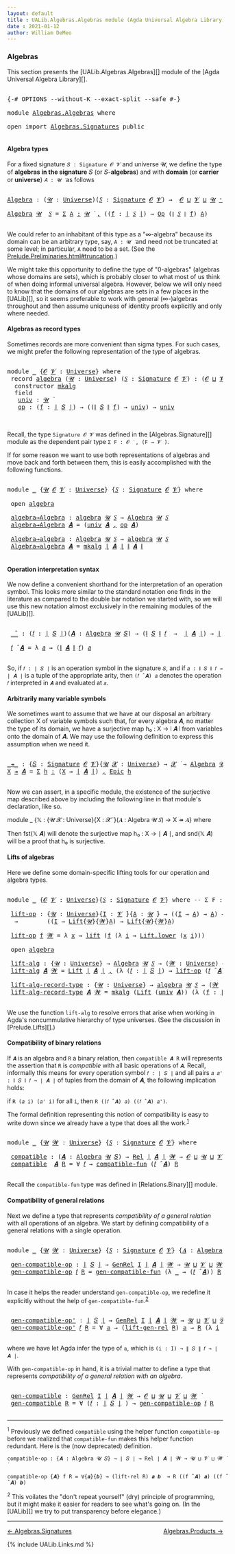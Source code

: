 ```yaml
---
layout: default
title : UALib.Algebras.Algebras module (Agda Universal Algebra Library)
date : 2021-01-12
author: William DeMeo
---
```


### <a id="algebras">Algebras</a>

This section presents the [UALib.Algebras.Algebras][] module of the [Agda Universal Algebra Library][].

<pre class="Agda">

<a id="292" class="Symbol">{-#</a> <a id="296" class="Keyword">OPTIONS</a> <a id="304" class="Pragma">--without-K</a> <a id="316" class="Pragma">--exact-split</a> <a id="330" class="Pragma">--safe</a> <a id="337" class="Symbol">#-}</a>

<a id="342" class="Keyword">module</a> <a id="349" href="Algebras.Algebras.html" class="Module">Algebras.Algebras</a> <a id="367" class="Keyword">where</a>

<a id="374" class="Keyword">open</a> <a id="379" class="Keyword">import</a> <a id="386" href="Algebras.Signatures.html" class="Module">Algebras.Signatures</a> <a id="406" class="Keyword">public</a>

</pre>


#### <a id="algebra-types">Algebra types</a>

For a fixed signature `𝑆 : Signature 𝓞 𝓥` and universe 𝓤, we define the type of **algebras in the signature** 𝑆 (or 𝑆-**algebras**) and with **domain** (or **carrier** or **universe**) `𝐴 : 𝓤 ̇` as follows

<pre class="Agda">

<a id="Algebra"></a><a id="694" href="Algebras.Algebras.html#694" class="Function">Algebra</a> <a id="702" class="Symbol">:</a> <a id="704" class="Symbol">(</a><a id="705" href="Algebras.Algebras.html#705" class="Bound">𝓤</a> <a id="707" class="Symbol">:</a> <a id="709" href="Universes.html#205" class="Postulate">Universe</a><a id="717" class="Symbol">)(</a><a id="719" href="Algebras.Algebras.html#719" class="Bound">𝑆</a> <a id="721" class="Symbol">:</a> <a id="723" href="Algebras.Signatures.html#1299" class="Function">Signature</a> <a id="733" href="Prelude.Preliminaries.html#5600" class="Generalizable">𝓞</a> <a id="735" href="Universes.html#262" class="Generalizable">𝓥</a><a id="736" class="Symbol">)</a> <a id="738" class="Symbol">→</a>  <a id="741" href="Prelude.Preliminaries.html#5600" class="Generalizable">𝓞</a> <a id="743" href="Agda.Primitive.html#636" class="Primitive Operator">⊔</a> <a id="745" href="Universes.html#262" class="Generalizable">𝓥</a> <a id="747" href="Agda.Primitive.html#636" class="Primitive Operator">⊔</a> <a id="749" href="Algebras.Algebras.html#705" class="Bound">𝓤</a> <a id="751" href="Universes.html#181" class="Primitive Operator">⁺</a> <a id="753" href="Universes.html#403" class="Function Operator">̇</a>

<a id="756" href="Algebras.Algebras.html#694" class="Function">Algebra</a> <a id="764" href="Algebras.Algebras.html#764" class="Bound">𝓤</a>  <a id="767" href="Algebras.Algebras.html#767" class="Bound">𝑆</a> <a id="769" class="Symbol">=</a> <a id="771" href="MGS-MLTT.html#3074" class="Function">Σ</a> <a id="773" href="Algebras.Algebras.html#773" class="Bound">A</a> <a id="775" href="MGS-MLTT.html#3074" class="Function">꞉</a> <a id="777" href="Algebras.Algebras.html#764" class="Bound">𝓤</a> <a id="779" href="Universes.html#403" class="Function Operator">̇</a> <a id="781" href="MGS-MLTT.html#3074" class="Function">,</a> <a id="783" class="Symbol">((</a><a id="785" href="Algebras.Algebras.html#785" class="Bound">f</a> <a id="787" class="Symbol">:</a> <a id="789" href="Prelude.Preliminaries.html#13569" class="Function Operator">∣</a> <a id="791" href="Algebras.Algebras.html#767" class="Bound">𝑆</a> <a id="793" href="Prelude.Preliminaries.html#13569" class="Function Operator">∣</a><a id="794" class="Symbol">)</a> <a id="796" class="Symbol">→</a> <a id="798" href="Algebras.Signatures.html#701" class="Function">Op</a> <a id="801" class="Symbol">(</a><a id="802" href="Prelude.Preliminaries.html#13647" class="Function Operator">∥</a> <a id="804" href="Algebras.Algebras.html#767" class="Bound">𝑆</a> <a id="806" href="Prelude.Preliminaries.html#13647" class="Function Operator">∥</a> <a id="808" href="Algebras.Algebras.html#785" class="Bound">f</a><a id="809" class="Symbol">)</a> <a id="811" href="Algebras.Algebras.html#773" class="Bound">A</a><a id="812" class="Symbol">)</a>

</pre>

We could refer to an inhabitant of this type as a "∞-algebra" because its domain can be an arbitrary type, say, `A : 𝓤 ̇` and need not be truncated at some level; in particular, `A` need to be a set. (See the [Prelude.Preliminaries.html#truncation](UALib.Prelude.Preliminaries.html#truncation).)

We might take this opportunity to define the type of "0-algebras" (algebras whose domains are sets), which is probably closer to what most of us think of when doing informal universal algebra.  However, below we will only need to know that the domains of our algebras are sets in a few places in the [UALib][], so it seems preferable to work with general (∞-)algebras throughout and then assume uniquness of identity proofs explicitly and only where needed.



#### <a id="algebras-as-record-types">Algebras as record types</a>

Sometimes records are more convenient than sigma types. For such cases, we might prefer the following representation of the type of algebras.

<pre class="Agda">

<a id="1810" class="Keyword">module</a> <a id="1817" href="Algebras.Algebras.html#1817" class="Module">_</a> <a id="1819" class="Symbol">{</a><a id="1820" href="Algebras.Algebras.html#1820" class="Bound">𝓞</a> <a id="1822" href="Algebras.Algebras.html#1822" class="Bound">𝓥</a> <a id="1824" class="Symbol">:</a> <a id="1826" href="Universes.html#205" class="Postulate">Universe</a><a id="1834" class="Symbol">}</a> <a id="1836" class="Keyword">where</a>
 <a id="1843" class="Keyword">record</a> <a id="1850" href="Algebras.Algebras.html#1850" class="Record">algebra</a> <a id="1858" class="Symbol">(</a><a id="1859" href="Algebras.Algebras.html#1859" class="Bound">𝓤</a> <a id="1861" class="Symbol">:</a> <a id="1863" href="Universes.html#205" class="Postulate">Universe</a><a id="1871" class="Symbol">)</a> <a id="1873" class="Symbol">(</a><a id="1874" href="Algebras.Algebras.html#1874" class="Bound">𝑆</a> <a id="1876" class="Symbol">:</a> <a id="1878" href="Algebras.Signatures.html#1299" class="Function">Signature</a> <a id="1888" href="Algebras.Algebras.html#1820" class="Bound">𝓞</a> <a id="1890" href="Algebras.Algebras.html#1822" class="Bound">𝓥</a><a id="1891" class="Symbol">)</a> <a id="1893" class="Symbol">:</a> <a id="1895" class="Symbol">(</a><a id="1896" href="Algebras.Algebras.html#1820" class="Bound">𝓞</a> <a id="1898" href="Agda.Primitive.html#636" class="Primitive Operator">⊔</a> <a id="1900" href="Algebras.Algebras.html#1822" class="Bound">𝓥</a> <a id="1902" href="Agda.Primitive.html#636" class="Primitive Operator">⊔</a> <a id="1904" href="Algebras.Algebras.html#1859" class="Bound">𝓤</a><a id="1905" class="Symbol">)</a> <a id="1907" href="Universes.html#181" class="Primitive Operator">⁺</a> <a id="1909" href="Universes.html#403" class="Function Operator">̇</a> <a id="1911" class="Keyword">where</a>
  <a id="1919" class="Keyword">constructor</a> <a id="1931" href="Algebras.Algebras.html#1931" class="InductiveConstructor">mkalg</a>
  <a id="1939" class="Keyword">field</a>
   <a id="1948" href="Algebras.Algebras.html#1948" class="Field">univ</a> <a id="1953" class="Symbol">:</a> <a id="1955" href="Algebras.Algebras.html#1859" class="Bound">𝓤</a> <a id="1957" href="Universes.html#403" class="Function Operator">̇</a>
   <a id="1962" href="Algebras.Algebras.html#1962" class="Field">op</a> <a id="1965" class="Symbol">:</a> <a id="1967" class="Symbol">(</a><a id="1968" href="Algebras.Algebras.html#1968" class="Bound">f</a> <a id="1970" class="Symbol">:</a> <a id="1972" href="Prelude.Preliminaries.html#13569" class="Function Operator">∣</a> <a id="1974" href="Algebras.Algebras.html#1874" class="Bound">𝑆</a> <a id="1976" href="Prelude.Preliminaries.html#13569" class="Function Operator">∣</a><a id="1977" class="Symbol">)</a> <a id="1979" class="Symbol">→</a> <a id="1981" class="Symbol">((</a><a id="1983" href="Prelude.Preliminaries.html#13647" class="Function Operator">∥</a> <a id="1985" href="Algebras.Algebras.html#1874" class="Bound">𝑆</a> <a id="1987" href="Prelude.Preliminaries.html#13647" class="Function Operator">∥</a> <a id="1989" href="Algebras.Algebras.html#1968" class="Bound">f</a><a id="1990" class="Symbol">)</a> <a id="1992" class="Symbol">→</a> <a id="1994" href="Algebras.Algebras.html#1948" class="Field">univ</a><a id="1998" class="Symbol">)</a> <a id="2000" class="Symbol">→</a> <a id="2002" href="Algebras.Algebras.html#1948" class="Field">univ</a>


</pre>

Recall, the type `Signature 𝓞 𝓥` was defined in the [Algebras.Signature][] module as the dependent pair type `Σ F ꞉ 𝓞 ̇ , (F → 𝓥 ̇)`.

If for some reason we want to use both representations of algebras and move back and forth between them, this is easily accomplished with the following functions.

<pre class="Agda">

<a id="2334" class="Keyword">module</a> <a id="2341" href="Algebras.Algebras.html#2341" class="Module">_</a> <a id="2343" class="Symbol">{</a><a id="2344" href="Algebras.Algebras.html#2344" class="Bound">𝓤</a> <a id="2346" href="Algebras.Algebras.html#2346" class="Bound">𝓞</a> <a id="2348" href="Algebras.Algebras.html#2348" class="Bound">𝓥</a> <a id="2350" class="Symbol">:</a> <a id="2352" href="Universes.html#205" class="Postulate">Universe</a><a id="2360" class="Symbol">}</a> <a id="2362" class="Symbol">{</a><a id="2363" href="Algebras.Algebras.html#2363" class="Bound">𝑆</a> <a id="2365" class="Symbol">:</a> <a id="2367" href="Algebras.Signatures.html#1299" class="Function">Signature</a> <a id="2377" href="Algebras.Algebras.html#2346" class="Bound">𝓞</a> <a id="2379" href="Algebras.Algebras.html#2348" class="Bound">𝓥</a><a id="2380" class="Symbol">}</a> <a id="2382" class="Keyword">where</a>

 <a id="2390" class="Keyword">open</a> <a id="2395" href="Algebras.Algebras.html#1850" class="Module">algebra</a>

 <a id="2405" href="Algebras.Algebras.html#2405" class="Function">algebra→Algebra</a> <a id="2421" class="Symbol">:</a> <a id="2423" href="Algebras.Algebras.html#1850" class="Record">algebra</a> <a id="2431" href="Algebras.Algebras.html#2344" class="Bound">𝓤</a> <a id="2433" href="Algebras.Algebras.html#2363" class="Bound">𝑆</a> <a id="2435" class="Symbol">→</a> <a id="2437" href="Algebras.Algebras.html#694" class="Function">Algebra</a> <a id="2445" href="Algebras.Algebras.html#2344" class="Bound">𝓤</a> <a id="2447" href="Algebras.Algebras.html#2363" class="Bound">𝑆</a>
 <a id="2450" href="Algebras.Algebras.html#2405" class="Function">algebra→Algebra</a> <a id="2466" href="Algebras.Algebras.html#2466" class="Bound">𝑨</a> <a id="2468" class="Symbol">=</a> <a id="2470" class="Symbol">(</a><a id="2471" href="Algebras.Algebras.html#1948" class="Field">univ</a> <a id="2476" href="Algebras.Algebras.html#2466" class="Bound">𝑨</a> <a id="2478" href="MGS-MLTT.html#2929" class="InductiveConstructor Operator">,</a> <a id="2480" href="Algebras.Algebras.html#1962" class="Field">op</a> <a id="2483" href="Algebras.Algebras.html#2466" class="Bound">𝑨</a><a id="2484" class="Symbol">)</a>

 <a id="2488" href="Algebras.Algebras.html#2488" class="Function">Algebra→algebra</a> <a id="2504" class="Symbol">:</a> <a id="2506" href="Algebras.Algebras.html#694" class="Function">Algebra</a> <a id="2514" href="Algebras.Algebras.html#2344" class="Bound">𝓤</a> <a id="2516" href="Algebras.Algebras.html#2363" class="Bound">𝑆</a> <a id="2518" class="Symbol">→</a> <a id="2520" href="Algebras.Algebras.html#1850" class="Record">algebra</a> <a id="2528" href="Algebras.Algebras.html#2344" class="Bound">𝓤</a> <a id="2530" href="Algebras.Algebras.html#2363" class="Bound">𝑆</a>
 <a id="2533" href="Algebras.Algebras.html#2488" class="Function">Algebra→algebra</a> <a id="2549" href="Algebras.Algebras.html#2549" class="Bound">𝑨</a> <a id="2551" class="Symbol">=</a> <a id="2553" href="Algebras.Algebras.html#1931" class="InductiveConstructor">mkalg</a> <a id="2559" href="Prelude.Preliminaries.html#13569" class="Function Operator">∣</a> <a id="2561" href="Algebras.Algebras.html#2549" class="Bound">𝑨</a> <a id="2563" href="Prelude.Preliminaries.html#13569" class="Function Operator">∣</a> <a id="2565" href="Prelude.Preliminaries.html#13647" class="Function Operator">∥</a> <a id="2567" href="Algebras.Algebras.html#2549" class="Bound">𝑨</a> <a id="2569" href="Prelude.Preliminaries.html#13647" class="Function Operator">∥</a>

</pre>




#### <a id="operation-interpretation-syntax">Operation interpretation syntax</a>

We now define a convenient shorthand for the interpretation of an operation symbol. This looks more similar to the standard notation one finds in the literature as compared to the double bar notation we started with, so we will use this new notation almost exclusively in the remaining modules of the [UALib][].

<pre class="Agda">

 <a id="2997" href="Algebras.Algebras.html#2997" class="Function Operator">_̂_</a> <a id="3001" class="Symbol">:</a> <a id="3003" class="Symbol">(</a><a id="3004" href="Algebras.Algebras.html#3004" class="Bound">𝑓</a> <a id="3006" class="Symbol">:</a> <a id="3008" href="Prelude.Preliminaries.html#13569" class="Function Operator">∣</a> <a id="3010" href="Algebras.Algebras.html#2363" class="Bound">𝑆</a> <a id="3012" href="Prelude.Preliminaries.html#13569" class="Function Operator">∣</a><a id="3013" class="Symbol">)(</a><a id="3015" href="Algebras.Algebras.html#3015" class="Bound">𝑨</a> <a id="3017" class="Symbol">:</a> <a id="3019" href="Algebras.Algebras.html#694" class="Function">Algebra</a> <a id="3027" href="Algebras.Algebras.html#2344" class="Bound">𝓤</a> <a id="3029" href="Algebras.Algebras.html#2363" class="Bound">𝑆</a><a id="3030" class="Symbol">)</a> <a id="3032" class="Symbol">→</a> <a id="3034" class="Symbol">(</a><a id="3035" href="Prelude.Preliminaries.html#13647" class="Function Operator">∥</a> <a id="3037" href="Algebras.Algebras.html#2363" class="Bound">𝑆</a> <a id="3039" href="Prelude.Preliminaries.html#13647" class="Function Operator">∥</a> <a id="3041" href="Algebras.Algebras.html#3004" class="Bound">𝑓</a>  <a id="3044" class="Symbol">→</a>  <a id="3047" href="Prelude.Preliminaries.html#13569" class="Function Operator">∣</a> <a id="3049" href="Algebras.Algebras.html#3015" class="Bound">𝑨</a> <a id="3051" href="Prelude.Preliminaries.html#13569" class="Function Operator">∣</a><a id="3052" class="Symbol">)</a> <a id="3054" class="Symbol">→</a> <a id="3056" href="Prelude.Preliminaries.html#13569" class="Function Operator">∣</a> <a id="3058" href="Algebras.Algebras.html#3015" class="Bound">𝑨</a> <a id="3060" href="Prelude.Preliminaries.html#13569" class="Function Operator">∣</a>

 <a id="3064" href="Algebras.Algebras.html#3064" class="Bound">𝑓</a> <a id="3066" href="Algebras.Algebras.html#2997" class="Function Operator">̂</a> <a id="3068" href="Algebras.Algebras.html#3068" class="Bound">𝑨</a> <a id="3070" class="Symbol">=</a> <a id="3072" class="Symbol">λ</a> <a id="3074" href="Algebras.Algebras.html#3074" class="Bound">𝑎</a> <a id="3076" class="Symbol">→</a> <a id="3078" class="Symbol">(</a><a id="3079" href="Prelude.Preliminaries.html#13647" class="Function Operator">∥</a> <a id="3081" href="Algebras.Algebras.html#3068" class="Bound">𝑨</a> <a id="3083" href="Prelude.Preliminaries.html#13647" class="Function Operator">∥</a> <a id="3085" href="Algebras.Algebras.html#3064" class="Bound">𝑓</a><a id="3086" class="Symbol">)</a> <a id="3088" href="Algebras.Algebras.html#3074" class="Bound">𝑎</a>

</pre>

So, if `𝑓 : ∣ 𝑆 ∣` is an operation symbol in the signature `𝑆`, and if `𝑎 : ∥ 𝑆 ∥ 𝑓 → ∣ 𝑨 ∣` is a tuple of the appropriate arity, then `(𝑓 ̂ 𝑨) 𝑎` denotes the operation `𝑓` interpreted in `𝑨` and evaluated at `𝑎`.


#### <a id="arbitrarily-many-variable-symbols">Arbitrarily many variable symbols</a>

We sometimes want to assume that we have at our disposal an arbitrary collection X of variable symbols such that, for every algebra 𝑨, no matter the type of its domain, we have a surjective map h₀ : X → ∣ 𝑨 ∣ from variables onto the domain of 𝑨.  We may use the following definition to express this assumption when we need it.

<pre class="Agda">

<a id="_↠_"></a><a id="3747" href="Algebras.Algebras.html#3747" class="Function Operator">_↠_</a> <a id="3751" class="Symbol">:</a> <a id="3753" class="Symbol">{</a><a id="3754" href="Algebras.Algebras.html#3754" class="Bound">𝑆</a> <a id="3756" class="Symbol">:</a> <a id="3758" href="Algebras.Signatures.html#1299" class="Function">Signature</a> <a id="3768" href="Prelude.Preliminaries.html#5600" class="Generalizable">𝓞</a> <a id="3770" href="Universes.html#262" class="Generalizable">𝓥</a><a id="3771" class="Symbol">}{</a><a id="3773" href="Algebras.Algebras.html#3773" class="Bound">𝓤</a> <a id="3775" href="Algebras.Algebras.html#3775" class="Bound">𝓧</a> <a id="3777" class="Symbol">:</a> <a id="3779" href="Universes.html#205" class="Postulate">Universe</a><a id="3787" class="Symbol">}</a> <a id="3789" class="Symbol">→</a> <a id="3791" href="Algebras.Algebras.html#3775" class="Bound">𝓧</a> <a id="3793" href="Universes.html#403" class="Function Operator">̇</a> <a id="3795" class="Symbol">→</a> <a id="3797" href="Algebras.Algebras.html#694" class="Function">Algebra</a> <a id="3805" href="Algebras.Algebras.html#3773" class="Bound">𝓤</a> <a id="3807" href="Algebras.Algebras.html#3754" class="Bound">𝑆</a> <a id="3809" class="Symbol">→</a> <a id="3811" href="Algebras.Algebras.html#3775" class="Bound">𝓧</a> <a id="3813" href="Agda.Primitive.html#636" class="Primitive Operator">⊔</a> <a id="3815" href="Algebras.Algebras.html#3773" class="Bound">𝓤</a> <a id="3817" href="Universes.html#403" class="Function Operator">̇</a>
<a id="3819" href="Algebras.Algebras.html#3819" class="Bound">X</a> <a id="3821" href="Algebras.Algebras.html#3747" class="Function Operator">↠</a> <a id="3823" href="Algebras.Algebras.html#3823" class="Bound">𝑨</a> <a id="3825" class="Symbol">=</a> <a id="3827" href="MGS-MLTT.html#3074" class="Function">Σ</a> <a id="3829" href="Algebras.Algebras.html#3829" class="Bound">h</a> <a id="3831" href="MGS-MLTT.html#3074" class="Function">꞉</a> <a id="3833" class="Symbol">(</a><a id="3834" href="Algebras.Algebras.html#3819" class="Bound">X</a> <a id="3836" class="Symbol">→</a> <a id="3838" href="Prelude.Preliminaries.html#13569" class="Function Operator">∣</a> <a id="3840" href="Algebras.Algebras.html#3823" class="Bound">𝑨</a> <a id="3842" href="Prelude.Preliminaries.html#13569" class="Function Operator">∣</a><a id="3843" class="Symbol">)</a> <a id="3845" href="MGS-MLTT.html#3074" class="Function">,</a> <a id="3847" href="Prelude.Inverses.html#2632" class="Function">Epic</a> <a id="3852" href="Algebras.Algebras.html#3829" class="Bound">h</a>

</pre>

Now we can assert, in a specific module, the existence of the surjective map described above by including the following line in that module's declaration, like so.

module _ {𝕏 : {𝓤 𝓧 : Universe}{X : 𝓧 ̇ }(𝑨 : Algebra 𝓤 𝑆) → X ↠ 𝑨} where

Then fst(𝕏 𝑨) will denote the surjective map h₀ : X → ∣ 𝑨 ∣, and snd(𝕏 𝑨) will be a proof that h₀ is surjective.




#### <a id="lifts-of-algebras">Lifts of algebras</a>

Here we define some domain-specific lifting tools for our operation and algebra types.

<pre class="Agda">

<a id="4379" class="Keyword">module</a> <a id="4386" href="Algebras.Algebras.html#4386" class="Module">_</a> <a id="4388" class="Symbol">{</a><a id="4389" href="Algebras.Algebras.html#4389" class="Bound">𝓞</a> <a id="4391" href="Algebras.Algebras.html#4391" class="Bound">𝓥</a> <a id="4393" class="Symbol">:</a> <a id="4395" href="Universes.html#205" class="Postulate">Universe</a><a id="4403" class="Symbol">}{</a><a id="4405" href="Algebras.Algebras.html#4405" class="Bound">𝑆</a> <a id="4407" class="Symbol">:</a> <a id="4409" href="Algebras.Signatures.html#1299" class="Function">Signature</a> <a id="4419" href="Algebras.Algebras.html#4389" class="Bound">𝓞</a> <a id="4421" href="Algebras.Algebras.html#4391" class="Bound">𝓥</a><a id="4422" class="Symbol">}</a> <a id="4424" class="Keyword">where</a> <a id="4430" class="Comment">-- Σ F ꞉ 𝓞 ̇ , ( F → 𝓥 ̇)} where</a>

 <a id="4465" href="Algebras.Algebras.html#4465" class="Function">lift-op</a> <a id="4473" class="Symbol">:</a> <a id="4475" class="Symbol">{</a><a id="4476" href="Algebras.Algebras.html#4476" class="Bound">𝓤</a> <a id="4478" class="Symbol">:</a> <a id="4480" href="Universes.html#205" class="Postulate">Universe</a><a id="4488" class="Symbol">}{</a><a id="4490" href="Algebras.Algebras.html#4490" class="Bound">I</a> <a id="4492" class="Symbol">:</a> <a id="4494" href="Algebras.Algebras.html#4391" class="Bound">𝓥</a> <a id="4496" href="Universes.html#403" class="Function Operator">̇</a><a id="4497" class="Symbol">}{</a><a id="4499" href="Algebras.Algebras.html#4499" class="Bound">A</a> <a id="4501" class="Symbol">:</a> <a id="4503" href="Algebras.Algebras.html#4476" class="Bound">𝓤</a> <a id="4505" href="Universes.html#403" class="Function Operator">̇</a><a id="4506" class="Symbol">}</a> <a id="4508" class="Symbol">→</a> <a id="4510" class="Symbol">((</a><a id="4512" href="Algebras.Algebras.html#4490" class="Bound">I</a> <a id="4514" class="Symbol">→</a> <a id="4516" href="Algebras.Algebras.html#4499" class="Bound">A</a><a id="4517" class="Symbol">)</a> <a id="4519" class="Symbol">→</a> <a id="4521" href="Algebras.Algebras.html#4499" class="Bound">A</a><a id="4522" class="Symbol">)</a> <a id="4524" class="Symbol">→</a> <a id="4526" class="Symbol">(</a><a id="4527" href="Algebras.Algebras.html#4527" class="Bound">𝓦</a> <a id="4529" class="Symbol">:</a> <a id="4531" href="Universes.html#205" class="Postulate">Universe</a><a id="4539" class="Symbol">)</a>
  <a id="4543" class="Symbol">→</a>        <a id="4552" class="Symbol">((</a><a id="4554" href="Algebras.Algebras.html#4490" class="Bound">I</a> <a id="4556" class="Symbol">→</a> <a id="4558" href="Prelude.Lifts.html#2741" class="Record">Lift</a><a id="4562" class="Symbol">{</a><a id="4563" href="Algebras.Algebras.html#4476" class="Bound">𝓤</a><a id="4564" class="Symbol">}{</a><a id="4566" href="Algebras.Algebras.html#4527" class="Bound">𝓦</a><a id="4567" class="Symbol">}</a><a id="4568" href="Algebras.Algebras.html#4499" class="Bound">A</a><a id="4569" class="Symbol">)</a> <a id="4571" class="Symbol">→</a> <a id="4573" href="Prelude.Lifts.html#2741" class="Record">Lift</a><a id="4577" class="Symbol">{</a><a id="4578" href="Algebras.Algebras.html#4476" class="Bound">𝓤</a><a id="4579" class="Symbol">}{</a><a id="4581" href="Algebras.Algebras.html#4527" class="Bound">𝓦</a><a id="4582" class="Symbol">}</a><a id="4583" href="Algebras.Algebras.html#4499" class="Bound">A</a><a id="4584" class="Symbol">)</a>

 <a id="4588" href="Algebras.Algebras.html#4465" class="Function">lift-op</a> <a id="4596" href="Algebras.Algebras.html#4596" class="Bound">f</a> <a id="4598" href="Algebras.Algebras.html#4598" class="Bound">𝓦</a> <a id="4600" class="Symbol">=</a> <a id="4602" class="Symbol">λ</a> <a id="4604" href="Algebras.Algebras.html#4604" class="Bound">x</a> <a id="4606" class="Symbol">→</a> <a id="4608" href="Prelude.Lifts.html#2803" class="InductiveConstructor">lift</a> <a id="4613" class="Symbol">(</a><a id="4614" href="Algebras.Algebras.html#4596" class="Bound">f</a> <a id="4616" class="Symbol">(λ</a> <a id="4619" href="Algebras.Algebras.html#4619" class="Bound">i</a> <a id="4621" class="Symbol">→</a> <a id="4623" href="Prelude.Lifts.html#2815" class="Field">Lift.lower</a> <a id="4634" class="Symbol">(</a><a id="4635" href="Algebras.Algebras.html#4604" class="Bound">x</a> <a id="4637" href="Algebras.Algebras.html#4619" class="Bound">i</a><a id="4638" class="Symbol">)))</a>

 <a id="4644" class="Keyword">open</a> <a id="4649" href="Algebras.Algebras.html#1850" class="Module">algebra</a>

 <a id="4659" href="Algebras.Algebras.html#4659" class="Function">lift-alg</a> <a id="4668" class="Symbol">:</a> <a id="4670" class="Symbol">{</a><a id="4671" href="Algebras.Algebras.html#4671" class="Bound">𝓤</a> <a id="4673" class="Symbol">:</a> <a id="4675" href="Universes.html#205" class="Postulate">Universe</a><a id="4683" class="Symbol">}</a> <a id="4685" class="Symbol">→</a> <a id="4687" href="Algebras.Algebras.html#694" class="Function">Algebra</a> <a id="4695" href="Algebras.Algebras.html#4671" class="Bound">𝓤</a> <a id="4697" href="Algebras.Algebras.html#4405" class="Bound">𝑆</a> <a id="4699" class="Symbol">→</a> <a id="4701" class="Symbol">(</a><a id="4702" href="Algebras.Algebras.html#4702" class="Bound">𝓦</a> <a id="4704" class="Symbol">:</a> <a id="4706" href="Universes.html#205" class="Postulate">Universe</a><a id="4714" class="Symbol">)</a> <a id="4716" class="Symbol">→</a> <a id="4718" href="Algebras.Algebras.html#694" class="Function">Algebra</a> <a id="4726" class="Symbol">(</a><a id="4727" href="Algebras.Algebras.html#4671" class="Bound">𝓤</a> <a id="4729" href="Agda.Primitive.html#636" class="Primitive Operator">⊔</a> <a id="4731" href="Algebras.Algebras.html#4702" class="Bound">𝓦</a><a id="4732" class="Symbol">)</a> <a id="4734" href="Algebras.Algebras.html#4405" class="Bound">𝑆</a>
 <a id="4737" href="Algebras.Algebras.html#4659" class="Function">lift-alg</a> <a id="4746" href="Algebras.Algebras.html#4746" class="Bound">𝑨</a> <a id="4748" href="Algebras.Algebras.html#4748" class="Bound">𝓦</a> <a id="4750" class="Symbol">=</a> <a id="4752" href="Prelude.Lifts.html#2741" class="Record">Lift</a> <a id="4757" href="Prelude.Preliminaries.html#13569" class="Function Operator">∣</a> <a id="4759" href="Algebras.Algebras.html#4746" class="Bound">𝑨</a> <a id="4761" href="Prelude.Preliminaries.html#13569" class="Function Operator">∣</a> <a id="4763" href="MGS-MLTT.html#2929" class="InductiveConstructor Operator">,</a> <a id="4765" class="Symbol">(λ</a> <a id="4768" class="Symbol">(</a><a id="4769" href="Algebras.Algebras.html#4769" class="Bound">𝑓</a> <a id="4771" class="Symbol">:</a> <a id="4773" href="Prelude.Preliminaries.html#13569" class="Function Operator">∣</a> <a id="4775" href="Algebras.Algebras.html#4405" class="Bound">𝑆</a> <a id="4777" href="Prelude.Preliminaries.html#13569" class="Function Operator">∣</a><a id="4778" class="Symbol">)</a> <a id="4780" class="Symbol">→</a> <a id="4782" href="Algebras.Algebras.html#4465" class="Function">lift-op</a> <a id="4790" class="Symbol">(</a><a id="4791" href="Algebras.Algebras.html#4769" class="Bound">𝑓</a> <a id="4793" href="Algebras.Algebras.html#2997" class="Function Operator">̂</a> <a id="4795" href="Algebras.Algebras.html#4746" class="Bound">𝑨</a><a id="4796" class="Symbol">)</a> <a id="4798" href="Algebras.Algebras.html#4748" class="Bound">𝓦</a><a id="4799" class="Symbol">)</a>

 <a id="4803" href="Algebras.Algebras.html#4803" class="Function">lift-alg-record-type</a> <a id="4824" class="Symbol">:</a> <a id="4826" class="Symbol">{</a><a id="4827" href="Algebras.Algebras.html#4827" class="Bound">𝓤</a> <a id="4829" class="Symbol">:</a> <a id="4831" href="Universes.html#205" class="Postulate">Universe</a><a id="4839" class="Symbol">}</a> <a id="4841" class="Symbol">→</a> <a id="4843" href="Algebras.Algebras.html#1850" class="Record">algebra</a> <a id="4851" href="Algebras.Algebras.html#4827" class="Bound">𝓤</a> <a id="4853" href="Algebras.Algebras.html#4405" class="Bound">𝑆</a> <a id="4855" class="Symbol">→</a> <a id="4857" class="Symbol">(</a><a id="4858" href="Algebras.Algebras.html#4858" class="Bound">𝓦</a> <a id="4860" class="Symbol">:</a> <a id="4862" href="Universes.html#205" class="Postulate">Universe</a><a id="4870" class="Symbol">)</a> <a id="4872" class="Symbol">→</a> <a id="4874" href="Algebras.Algebras.html#1850" class="Record">algebra</a> <a id="4882" class="Symbol">(</a><a id="4883" href="Algebras.Algebras.html#4827" class="Bound">𝓤</a> <a id="4885" href="Agda.Primitive.html#636" class="Primitive Operator">⊔</a> <a id="4887" href="Algebras.Algebras.html#4858" class="Bound">𝓦</a><a id="4888" class="Symbol">)</a> <a id="4890" href="Algebras.Algebras.html#4405" class="Bound">𝑆</a>
 <a id="4893" href="Algebras.Algebras.html#4803" class="Function">lift-alg-record-type</a> <a id="4914" href="Algebras.Algebras.html#4914" class="Bound">𝑨</a> <a id="4916" href="Algebras.Algebras.html#4916" class="Bound">𝓦</a> <a id="4918" class="Symbol">=</a> <a id="4920" href="Algebras.Algebras.html#1931" class="InductiveConstructor">mkalg</a> <a id="4926" class="Symbol">(</a><a id="4927" href="Prelude.Lifts.html#2741" class="Record">Lift</a> <a id="4932" class="Symbol">(</a><a id="4933" href="Algebras.Algebras.html#1948" class="Field">univ</a> <a id="4938" href="Algebras.Algebras.html#4914" class="Bound">𝑨</a><a id="4939" class="Symbol">))</a> <a id="4942" class="Symbol">(λ</a> <a id="4945" class="Symbol">(</a><a id="4946" href="Algebras.Algebras.html#4946" class="Bound">f</a> <a id="4948" class="Symbol">:</a> <a id="4950" href="Prelude.Preliminaries.html#13569" class="Function Operator">∣</a> <a id="4952" href="Algebras.Algebras.html#4405" class="Bound">𝑆</a> <a id="4954" href="Prelude.Preliminaries.html#13569" class="Function Operator">∣</a><a id="4955" class="Symbol">)</a> <a id="4957" class="Symbol">→</a> <a id="4959" href="Algebras.Algebras.html#4465" class="Function">lift-op</a> <a id="4967" class="Symbol">((</a><a id="4969" href="Algebras.Algebras.html#1962" class="Field">op</a> <a id="4972" href="Algebras.Algebras.html#4914" class="Bound">𝑨</a><a id="4973" class="Symbol">)</a> <a id="4975" href="Algebras.Algebras.html#4946" class="Bound">f</a><a id="4976" class="Symbol">)</a> <a id="4978" href="Algebras.Algebras.html#4916" class="Bound">𝓦</a><a id="4979" class="Symbol">)</a>

</pre>

We use the function `lift-alg` to resolve errors that arise when working in Agda's noncummulative hierarchy of type universes. (See the discussion in [Prelude.Lifts][].)




#### <a id="compatibility-of-binary-relations">Compatibility of binary relations</a>

If `𝑨` is an algebra and `R` a binary relation, then `compatible 𝑨 R` will represents the assertion that `R` is *compatible* with all basic operations of `𝑨`. Recall, informally this means for every operation symbol `𝑓 : ∣ 𝑆 ∣` and all pairs `𝑎 𝑎' : ∥ 𝑆 ∥ 𝑓 → ∣ 𝑨 ∣` of tuples from the domain of 𝑨, the following implication holds:

if `R (𝑎 i) (𝑎' i)` for all `i`, then  `R ((𝑓 ̂ 𝑨) 𝑎) ((𝑓 ̂ 𝑨) 𝑎')`.

The formal definition representing this notion of compatibility is easy to write down since we already have a type that does all the work.<sup>[1](Algebras.Algebras.html#fn1)</sup>

<pre class="Agda">

<a id="5853" class="Keyword">module</a> <a id="5860" href="Algebras.Algebras.html#5860" class="Module">_</a> <a id="5862" class="Symbol">{</a><a id="5863" href="Algebras.Algebras.html#5863" class="Bound">𝓤</a> <a id="5865" href="Algebras.Algebras.html#5865" class="Bound">𝓦</a> <a id="5867" class="Symbol">:</a> <a id="5869" href="Universes.html#205" class="Postulate">Universe</a><a id="5877" class="Symbol">}</a> <a id="5879" class="Symbol">{</a><a id="5880" href="Algebras.Algebras.html#5880" class="Bound">𝑆</a> <a id="5882" class="Symbol">:</a> <a id="5884" href="Algebras.Signatures.html#1299" class="Function">Signature</a> <a id="5894" href="Prelude.Preliminaries.html#5600" class="Generalizable">𝓞</a> <a id="5896" href="Universes.html#262" class="Generalizable">𝓥</a><a id="5897" class="Symbol">}</a> <a id="5899" class="Keyword">where</a>

 <a id="5907" href="Algebras.Algebras.html#5907" class="Function">compatible</a> <a id="5918" class="Symbol">:</a> <a id="5920" class="Symbol">(</a><a id="5921" href="Algebras.Algebras.html#5921" class="Bound">𝑨</a> <a id="5923" class="Symbol">:</a> <a id="5925" href="Algebras.Algebras.html#694" class="Function">Algebra</a> <a id="5933" href="Algebras.Algebras.html#5863" class="Bound">𝓤</a> <a id="5935" href="Algebras.Algebras.html#5880" class="Bound">𝑆</a><a id="5936" class="Symbol">)</a> <a id="5938" class="Symbol">→</a> <a id="5940" href="Relations.Discrete.html#7033" class="Function">Rel</a> <a id="5944" href="Prelude.Preliminaries.html#13569" class="Function Operator">∣</a> <a id="5946" href="Algebras.Algebras.html#5921" class="Bound">𝑨</a> <a id="5948" href="Prelude.Preliminaries.html#13569" class="Function Operator">∣</a> <a id="5950" href="Algebras.Algebras.html#5865" class="Bound">𝓦</a> <a id="5952" class="Symbol">→</a> <a id="5954" href="Algebras.Algebras.html#5894" class="Bound">𝓞</a> <a id="5956" href="Agda.Primitive.html#636" class="Primitive Operator">⊔</a> <a id="5958" href="Algebras.Algebras.html#5863" class="Bound">𝓤</a> <a id="5960" href="Agda.Primitive.html#636" class="Primitive Operator">⊔</a> <a id="5962" href="Algebras.Algebras.html#5896" class="Bound">𝓥</a> <a id="5964" href="Agda.Primitive.html#636" class="Primitive Operator">⊔</a> <a id="5966" href="Algebras.Algebras.html#5865" class="Bound">𝓦</a> <a id="5968" href="Universes.html#403" class="Function Operator">̇</a>
 <a id="5971" href="Algebras.Algebras.html#5907" class="Function">compatible</a>  <a id="5983" href="Algebras.Algebras.html#5983" class="Bound">𝑨</a> <a id="5985" href="Algebras.Algebras.html#5985" class="Bound">R</a> <a id="5987" class="Symbol">=</a> <a id="5989" class="Symbol">∀</a> <a id="5991" href="Algebras.Algebras.html#5991" class="Bound">𝑓</a> <a id="5993" class="Symbol">→</a> <a id="5995" href="Relations.Discrete.html#9374" class="Function">compatible-fun</a> <a id="6010" class="Symbol">(</a><a id="6011" href="Algebras.Algebras.html#5991" class="Bound">𝑓</a> <a id="6013" href="Algebras.Algebras.html#2997" class="Function Operator">̂</a> <a id="6015" href="Algebras.Algebras.html#5983" class="Bound">𝑨</a><a id="6016" class="Symbol">)</a> <a id="6018" href="Algebras.Algebras.html#5985" class="Bound">R</a>

</pre>

Recall the `compatible-fun` type was defined in [Relations.Binary][] module.



#### <a id="compatibility-of-general-relations">Compatibility of general relations</a>

Next we define a type that represents *compatibility of a general relation* with all operations of an algebra. We start by defining compatibility of a general relations with a single operation.

<pre class="Agda">

<a id="6410" class="Keyword">module</a> <a id="6417" href="Algebras.Algebras.html#6417" class="Module">_</a> <a id="6419" class="Symbol">{</a><a id="6420" href="Algebras.Algebras.html#6420" class="Bound">𝓤</a> <a id="6422" href="Algebras.Algebras.html#6422" class="Bound">𝓦</a> <a id="6424" class="Symbol">:</a> <a id="6426" href="Universes.html#205" class="Postulate">Universe</a><a id="6434" class="Symbol">}</a> <a id="6436" class="Symbol">{</a><a id="6437" href="Algebras.Algebras.html#6437" class="Bound">𝑆</a> <a id="6439" class="Symbol">:</a> <a id="6441" href="Algebras.Signatures.html#1299" class="Function">Signature</a> <a id="6451" href="Prelude.Preliminaries.html#5600" class="Generalizable">𝓞</a> <a id="6453" href="Universes.html#262" class="Generalizable">𝓥</a><a id="6454" class="Symbol">}</a> <a id="6456" class="Symbol">{</a><a id="6457" href="Algebras.Algebras.html#6457" class="Bound">𝑨</a> <a id="6459" class="Symbol">:</a> <a id="6461" href="Algebras.Algebras.html#694" class="Function">Algebra</a> <a id="6469" href="Algebras.Algebras.html#6420" class="Bound">𝓤</a> <a id="6471" href="Algebras.Algebras.html#6437" class="Bound">𝑆</a><a id="6472" class="Symbol">}</a> <a id="6474" class="Symbol">{</a><a id="6475" href="Algebras.Algebras.html#6475" class="Bound">I</a> <a id="6477" class="Symbol">:</a> <a id="6479" href="Universes.html#262" class="Generalizable">𝓥</a> <a id="6481" href="Universes.html#403" class="Function Operator">̇</a><a id="6482" class="Symbol">}</a> <a id="6484" class="Keyword">where</a>

 <a id="6492" href="Algebras.Algebras.html#6492" class="Function">gen-compatible-op</a> <a id="6510" class="Symbol">:</a> <a id="6512" href="Prelude.Preliminaries.html#13569" class="Function Operator">∣</a> <a id="6514" href="Algebras.Algebras.html#6437" class="Bound">𝑆</a> <a id="6516" href="Prelude.Preliminaries.html#13569" class="Function Operator">∣</a> <a id="6518" class="Symbol">→</a> <a id="6520" href="Relations.Continuous.html#2852" class="Function">GenRel</a> <a id="6527" href="Algebras.Algebras.html#6475" class="Bound">I</a> <a id="6529" href="Prelude.Preliminaries.html#13569" class="Function Operator">∣</a> <a id="6531" href="Algebras.Algebras.html#6457" class="Bound">𝑨</a> <a id="6533" href="Prelude.Preliminaries.html#13569" class="Function Operator">∣</a> <a id="6535" href="Algebras.Algebras.html#6422" class="Bound">𝓦</a> <a id="6537" class="Symbol">→</a> <a id="6539" href="Algebras.Algebras.html#6420" class="Bound">𝓤</a> <a id="6541" href="Agda.Primitive.html#636" class="Primitive Operator">⊔</a> <a id="6543" href="Algebras.Algebras.html#6453" class="Bound">𝓥</a> <a id="6545" href="Agda.Primitive.html#636" class="Primitive Operator">⊔</a> <a id="6547" href="Algebras.Algebras.html#6422" class="Bound">𝓦</a> <a id="6549" href="Universes.html#403" class="Function Operator">̇</a>
 <a id="6552" href="Algebras.Algebras.html#6492" class="Function">gen-compatible-op</a> <a id="6570" href="Algebras.Algebras.html#6570" class="Bound">𝑓</a> <a id="6572" href="Algebras.Algebras.html#6572" class="Bound">R</a> <a id="6574" class="Symbol">=</a> <a id="6576" href="Relations.Continuous.html#3341" class="Function">gen-compatible-fun</a> <a id="6595" class="Symbol">(λ</a> <a id="6598" href="Algebras.Algebras.html#6598" class="Bound">_</a> <a id="6600" class="Symbol">→</a> <a id="6602" class="Symbol">(</a><a id="6603" href="Algebras.Algebras.html#6570" class="Bound">𝑓</a> <a id="6605" href="Algebras.Algebras.html#2997" class="Function Operator">̂</a> <a id="6607" href="Algebras.Algebras.html#6457" class="Bound">𝑨</a><a id="6608" class="Symbol">))</a> <a id="6611" href="Algebras.Algebras.html#6572" class="Bound">R</a>

</pre>

In case it helps the reader understand `gen-compatible-op`, we redefine it explicitly without the help of `gen-compatible-fun`.<sup>[2](Algebras.Algebras.html#fn2)</sup>

<pre class="Agda">

 <a id="6812" href="Algebras.Algebras.html#6812" class="Function">gen-compatible-op&#39;</a> <a id="6831" class="Symbol">:</a> <a id="6833" href="Prelude.Preliminaries.html#13569" class="Function Operator">∣</a> <a id="6835" href="Algebras.Algebras.html#6437" class="Bound">𝑆</a> <a id="6837" href="Prelude.Preliminaries.html#13569" class="Function Operator">∣</a> <a id="6839" class="Symbol">→</a> <a id="6841" href="Relations.Continuous.html#2852" class="Function">GenRel</a> <a id="6848" href="Algebras.Algebras.html#6475" class="Bound">I</a> <a id="6850" href="Prelude.Preliminaries.html#13569" class="Function Operator">∣</a> <a id="6852" href="Algebras.Algebras.html#6457" class="Bound">𝑨</a> <a id="6854" href="Prelude.Preliminaries.html#13569" class="Function Operator">∣</a> <a id="6856" href="Algebras.Algebras.html#6422" class="Bound">𝓦</a> <a id="6858" class="Symbol">→</a> <a id="6860" href="Algebras.Algebras.html#6420" class="Bound">𝓤</a> <a id="6862" href="Agda.Primitive.html#636" class="Primitive Operator">⊔</a> <a id="6864" href="Algebras.Algebras.html#6453" class="Bound">𝓥</a> <a id="6866" href="Agda.Primitive.html#636" class="Primitive Operator">⊔</a> <a id="6868" href="Algebras.Algebras.html#6422" class="Bound">𝓦</a> <a id="6870" href="Universes.html#403" class="Function Operator">̇</a>
 <a id="6873" href="Algebras.Algebras.html#6812" class="Function">gen-compatible-op&#39;</a> <a id="6892" href="Algebras.Algebras.html#6892" class="Bound">𝑓</a> <a id="6894" href="Algebras.Algebras.html#6894" class="Bound">R</a> <a id="6896" class="Symbol">=</a> <a id="6898" class="Symbol">∀</a> <a id="6900" href="Algebras.Algebras.html#6900" class="Bound">𝕒</a> <a id="6902" class="Symbol">→</a> <a id="6904" class="Symbol">(</a><a id="6905" href="Relations.Continuous.html#3239" class="Function">lift-gen-rel</a> <a id="6918" href="Algebras.Algebras.html#6894" class="Bound">R</a><a id="6919" class="Symbol">)</a> <a id="6921" href="Algebras.Algebras.html#6900" class="Bound">𝕒</a> <a id="6923" class="Symbol">→</a> <a id="6925" href="Algebras.Algebras.html#6894" class="Bound">R</a> <a id="6927" class="Symbol">(λ</a> <a id="6930" href="Algebras.Algebras.html#6930" class="Bound">i</a> <a id="6932" class="Symbol">→</a> <a id="6934" class="Symbol">(</a><a id="6935" href="Algebras.Algebras.html#6892" class="Bound">𝑓</a> <a id="6937" href="Algebras.Algebras.html#2997" class="Function Operator">̂</a> <a id="6939" href="Algebras.Algebras.html#6457" class="Bound">𝑨</a><a id="6940" class="Symbol">)</a> <a id="6942" class="Symbol">(</a><a id="6943" href="Algebras.Algebras.html#6900" class="Bound">𝕒</a> <a id="6945" href="Algebras.Algebras.html#6930" class="Bound">i</a><a id="6946" class="Symbol">))</a>

</pre>

where we have let Agda infer the type of `𝕒`, which is `(i : I) → ∥ 𝑆 ∥ 𝑓 → ∣ 𝑨 ∣`.

With `gen-compatible-op` in hand, it is a trivial matter to define a type that represents *compatibility of a general relation with an algebra*.

<pre class="Agda">

 <a id="7208" href="Algebras.Algebras.html#7208" class="Function">gen-compatible</a> <a id="7223" class="Symbol">:</a> <a id="7225" href="Relations.Continuous.html#2852" class="Function">GenRel</a> <a id="7232" href="Algebras.Algebras.html#6475" class="Bound">I</a> <a id="7234" href="Prelude.Preliminaries.html#13569" class="Function Operator">∣</a> <a id="7236" href="Algebras.Algebras.html#6457" class="Bound">𝑨</a> <a id="7238" href="Prelude.Preliminaries.html#13569" class="Function Operator">∣</a> <a id="7240" href="Algebras.Algebras.html#6422" class="Bound">𝓦</a> <a id="7242" class="Symbol">→</a> <a id="7244" href="Algebras.Algebras.html#6451" class="Bound">𝓞</a> <a id="7246" href="Agda.Primitive.html#636" class="Primitive Operator">⊔</a> <a id="7248" href="Algebras.Algebras.html#6420" class="Bound">𝓤</a> <a id="7250" href="Agda.Primitive.html#636" class="Primitive Operator">⊔</a> <a id="7252" href="Algebras.Algebras.html#6453" class="Bound">𝓥</a> <a id="7254" href="Agda.Primitive.html#636" class="Primitive Operator">⊔</a> <a id="7256" href="Algebras.Algebras.html#6422" class="Bound">𝓦</a> <a id="7258" href="Universes.html#403" class="Function Operator">̇</a>
 <a id="7261" href="Algebras.Algebras.html#7208" class="Function">gen-compatible</a> <a id="7276" href="Algebras.Algebras.html#7276" class="Bound">R</a> <a id="7278" class="Symbol">=</a> <a id="7280" class="Symbol">∀</a> <a id="7282" class="Symbol">(</a><a id="7283" href="Algebras.Algebras.html#7283" class="Bound">𝑓</a> <a id="7285" class="Symbol">:</a> <a id="7287" href="Prelude.Preliminaries.html#13569" class="Function Operator">∣</a> <a id="7289" href="Algebras.Algebras.html#6437" class="Bound">𝑆</a> <a id="7291" href="Prelude.Preliminaries.html#13569" class="Function Operator">∣</a> <a id="7293" class="Symbol">)</a> <a id="7295" class="Symbol">→</a> <a id="7297" href="Algebras.Algebras.html#6492" class="Function">gen-compatible-op</a> <a id="7315" href="Algebras.Algebras.html#7283" class="Bound">𝑓</a> <a id="7317" href="Algebras.Algebras.html#7276" class="Bound">R</a>

</pre>



--------------------------------------

<span class="footnote" id="fn1"><sup>1</sup> Previously we defined `compatible` using the helper function `compatible-op` before we realized that `compatible-fun` makes this helper function redundant. Here is the (now deprecated) definition.

`compatible-op : {𝑨 : Algebra 𝓤 𝑆} → ∣ 𝑆 ∣ → Rel ∣ 𝑨 ∣ 𝓦 → 𝓤 ⊔ 𝓥 ⊔ 𝓦 ̇`

`compatible-op {𝑨} f R = ∀{𝒂}{𝒃} → (lift-rel R) 𝒂 𝒃  → R ((f ̂ 𝑨) 𝒂) ((f ̂ 𝑨) 𝒃)`
</span>

<span class="footnote" id="fn2"><sup>2</sup> This voilates the "don't repeat yourself" (dry) principle of programming, but it might make it easier for readers to see what's going on. (In the [UALib][] we try to put transparency before elegance.)</span>

-----------------------------------


[← Algebras.Signatures](Algebras.Signatures.html)
<span style="float:right;">[Algebras.Products →](Algebras.Products.html)</span>


{% include UALib.Links.md %}
